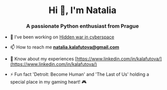 <h1 align="center">Hi 👋, I'm Natalia</h1>
<h3 align="center">A passionate Python enthusiast from Prague</h3>

- 🔭 I’ve been working on [Hidden war in cyberspace](https://medium.com/@natliakalafutov/hidden-war-in-cyberspace-685caa944980)

- 📫 How to reach me **natalia.kalafutova@gmail.com**

- 📄 Know about my experiences [https://www.linkedin.com/in/kalafutova/](https://www.linkedin.com/in/kalafutova/)

- ⚡ Fun fact 'Detroit: Become Human' and 'The Last of Us' holding a special place in my gaming heart! 🎮
